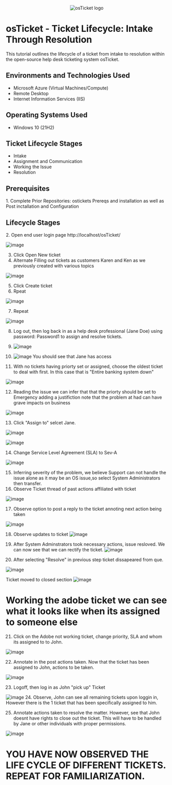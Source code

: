 <p align="center">
<img src="https://i.imgur.com/Clzj7Xs.png" alt="osTicket logo"/>
</p>

<h1>osTicket - Ticket Lifecycle: Intake Through Resolution</h1>
This tutorial outlines the lifecycle of a ticket from intake to resolution within the open-source help desk ticketing system osTicket.<br />


<h2>Environments and Technologies Used</h2>

- Microsoft Azure (Virtual Machines/Compute)
- Remote Desktop
- Internet Information Services (IIS)

<h2>Operating Systems Used </h2>

- Windows 10</b> (21H2)

<h2>Ticket Lifecycle Stages</h2>

- Intake
- Assignment and Communication
- Working the Issue
- Resolution

<h2>Prerequisites</h2>
1. Complete Prior Repositories: ostickets Prereqs and installation as well as Post inctallation and Configuration
<h2>Lifecycle Stages</h2>
2. Open end user login page http://localhost/osTicket/
<p>

 ![image](https://github.com/SeanMcClendon/ticket-lifecycle/assets/142221948/d56198fb-d0cb-495a-9dcd-7b22ef93e4b3)

 3. Click Open New ticket
 4. Alternate Filling out tickets as customers Karen and Ken as we previously created with various topics 

![image](https://github.com/SeanMcClendon/ticket-lifecycle/assets/142221948/9815c69b-9b1b-4998-9435-7b481a5ebea2)

5. Click Create ticket
6. Rpeat

![image](https://github.com/SeanMcClendon/ticket-lifecycle/assets/142221948/4402f476-d715-4a43-884a-30bb75c8b500)

7. Repeat

 ![image](https://github.com/SeanMcClendon/ticket-lifecycle/assets/142221948/68418114-5252-4f40-bdaf-0469fece8a96)

8. Log out, then log back in as a help desk professional (Jane Doe) using password: Password1 to assign and resolve tickets.

9. ![image](https://github.com/SeanMcClendon/ticket-lifecycle/assets/142221948/5594df00-5621-4e73-be77-ff716d2b8715)

10. ![image](https://github.com/SeanMcClendon/ticket-lifecycle/assets/142221948/5f4c71dc-2c5f-46e8-9beb-6ba43e4d5b92) You should see that Jane has access
11. With no tickets having priorty set or assigned, choose the oldest ticket to deal with first. In this case that is "Entire banking system down" 

![image](https://github.com/SeanMcClendon/ticket-lifecycle/assets/142221948/a17f875e-e866-4b95-8641-c98499cda54e)

12. Reading the issue we can infer that that the priorty should be set to Emergency adding a justifiction note that the problem at had can have grave impacts  on business 

![image](https://github.com/SeanMcClendon/ticket-lifecycle/assets/142221948/72671952-7ef5-43bf-8bb0-18a3f31fb937)

13. Click "Assign to" selcet Jane. 

![image](https://github.com/SeanMcClendon/ticket-lifecycle/assets/142221948/8e717174-0f43-48de-ae6e-d60cc74a0762)

![image](https://github.com/SeanMcClendon/ticket-lifecycle/assets/142221948/7b21f667-34f2-4e36-8039-46e2f0c5b270)

14. Change Service Level Agreement (SLA) to Sev-A

![image](https://github.com/SeanMcClendon/ticket-lifecycle/assets/142221948/7cab032d-164b-4d48-8625-7d066639070a)

15. Inferring severity of the problem, we believe Support can not handle the issue alone as it may be an OS issue,so select System Administrators then transfer.
16. Observe Ticket thread of past actions affiliated with ticket

![image](https://github.com/SeanMcClendon/ticket-lifecycle/assets/142221948/e65e0a79-50ae-40c4-bfbb-20a7f80067cc)

17. Observe option to post a reply to the ticket annoting next action being taken 

![image](https://github.com/SeanMcClendon/ticket-lifecycle/assets/142221948/e958c2f5-9958-4d7f-bcc4-be7d1bded0b8)

18. Observe updates to ticket 
![image](https://github.com/SeanMcClendon/ticket-lifecycle/assets/142221948/2c1c0cdc-4af2-4896-b9e0-9fdeb5ee5f79)

19. After System Adminstrators took necessary actions, issue resloved. We can now see that we can rectify the ticket. 
![image](https://github.com/SeanMcClendon/ticket-lifecycle/assets/142221948/3d161500-37ec-4d77-94ca-453116c22a49)

20. After selecting "Resolve" in previous step ticket dissapeared from que.

![image](https://github.com/SeanMcClendon/ticket-lifecycle/assets/142221948/5cb3280b-b606-4208-a326-dbddf2998e79)

Ticket moved to closed section 
![image](https://github.com/SeanMcClendon/ticket-lifecycle/assets/142221948/2b00a3b0-1e45-4a17-a035-b582db5dbdf9)

<h1>Working the adobe ticket we can see what it looks like when its assigned to someone else</h1> 

21. Click on the Adobe not working ticket, change priority, SLA and whom its assigned to to John. 

![image](https://github.com/SeanMcClendon/ticket-lifecycle/assets/142221948/5e591ac9-1713-4b85-9acf-29d199a455a4)

22.  Annotate in the post actions taken. Now that the ticket has been assigned to John, actions to be taken. 

![image](https://github.com/SeanMcClendon/ticket-lifecycle/assets/142221948/3c282e87-e1ec-4a26-b80d-cc8e25ac8b7d)

23. Logoff, then log in as John "pick up" Ticket

![image](https://github.com/SeanMcClendon/ticket-lifecycle/assets/142221948/664dc65e-3698-48b7-9761-e8e33b07011d)
24. Observe, John can see all remaining tickets upon loggin in, However there is the 1 ticket that has been specifically assigned to him.

25. Annotate actions taken to resolve the matter. However, see that John doesnt have rights to close out the ticket. This will have to be handled by Jane  or other individuals with proper permissions.

![image](https://github.com/SeanMcClendon/ticket-lifecycle/assets/142221948/f0b2fc4f-bf6f-4e7e-831f-3f54107e73d4)

<h1>YOU HAVE NOW OBSERVED THE LIFE CYCLE OF DIFFERENT TICKETS. REPEAT FOR FAMILIARIZATION.</h1>


</p>
<p>


</p>
<br />
